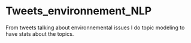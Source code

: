 # Tweets_environnement_NLP
From tweets talking about environnemental issues I do topic modeling to have stats about the topics.
